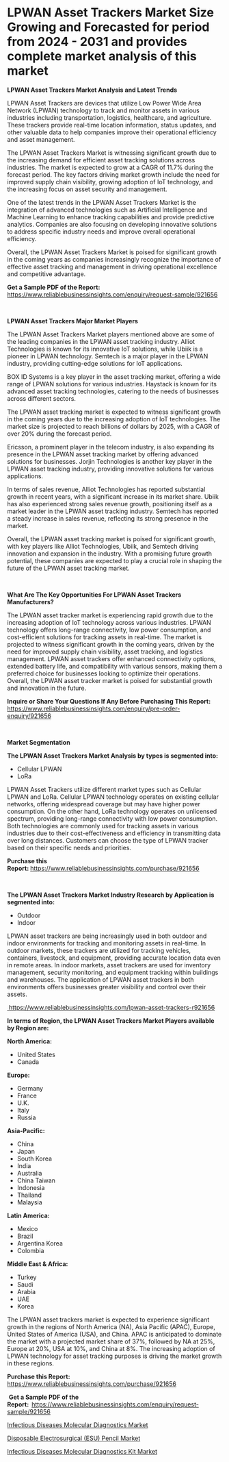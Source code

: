 <p><h1>LPWAN Asset Trackers Market Size Growing and Forecasted for period from 2024 - 2031 and provides complete market analysis of this market</h1></p><p><strong>LPWAN Asset Trackers Market Analysis and Latest Trends</strong></p>
<p><p>LPWAN Asset Trackers are devices that utilize Low Power Wide Area Network (LPWAN) technology to track and monitor assets in various industries including transportation, logistics, healthcare, and agriculture. These trackers provide real-time location information, status updates, and other valuable data to help companies improve their operational efficiency and asset management.</p><p>The LPWAN Asset Trackers Market is witnessing significant growth due to the increasing demand for efficient asset tracking solutions across industries. The market is expected to grow at a CAGR of 11.7% during the forecast period. The key factors driving market growth include the need for improved supply chain visibility, growing adoption of IoT technology, and the increasing focus on asset security and management.</p><p>One of the latest trends in the LPWAN Asset Trackers Market is the integration of advanced technologies such as Artificial Intelligence and Machine Learning to enhance tracking capabilities and provide predictive analytics. Companies are also focusing on developing innovative solutions to address specific industry needs and improve overall operational efficiency.</p><p>Overall, the LPWAN Asset Trackers Market is poised for significant growth in the coming years as companies increasingly recognize the importance of effective asset tracking and management in driving operational excellence and competitive advantage.</p></p>
<p><strong>Get a Sample PDF of the Report:&nbsp;</strong> <a href="https://www.reliablebusinessinsights.com/enquiry/request-sample/921656">https://www.reliablebusinessinsights.com/enquiry/request-sample/921656</a></p>
<p>&nbsp;</p>
<p><strong>LPWAN Asset Trackers Major Market Players</strong></p>
<p><p>The LPWAN Asset Trackers Market players mentioned above are some of the leading companies in the LPWAN asset tracking industry. Alliot Technologies is known for its innovative IoT solutions, while Ubiik is a pioneer in LPWAN technology. Semtech is a major player in the LPWAN industry, providing cutting-edge solutions for IoT applications. </p><p>BOX ID Systems is a key player in the asset tracking market, offering a wide range of LPWAN solutions for various industries. Haystack is known for its advanced asset tracking technologies, catering to the needs of businesses across different sectors. </p><p>The LPWAN asset tracking market is expected to witness significant growth in the coming years due to the increasing adoption of IoT technologies. The market size is projected to reach billions of dollars by 2025, with a CAGR of over 20% during the forecast period. </p><p>Ericsson, a prominent player in the telecom industry, is also expanding its presence in the LPWAN asset tracking market by offering advanced solutions for businesses. Jorjin Technologies is another key player in the LPWAN asset tracking industry, providing innovative solutions for various applications. </p><p>In terms of sales revenue, Alliot Technologies has reported substantial growth in recent years, with a significant increase in its market share. Ubiik has also experienced strong sales revenue growth, positioning itself as a market leader in the LPWAN asset tracking industry. Semtech has reported a steady increase in sales revenue, reflecting its strong presence in the market. </p><p>Overall, the LPWAN asset tracking market is poised for significant growth, with key players like Alliot Technologies, Ubiik, and Semtech driving innovation and expansion in the industry. With a promising future growth potential, these companies are expected to play a crucial role in shaping the future of the LPWAN asset tracking market.</p></p>
<p>&nbsp;</p>
<p><strong>What Are The Key Opportunities For LPWAN Asset Trackers Manufacturers?</strong></p>
<p><p>The LPWAN asset tracker market is experiencing rapid growth due to the increasing adoption of IoT technology across various industries. LPWAN technology offers long-range connectivity, low power consumption, and cost-efficient solutions for tracking assets in real-time. The market is projected to witness significant growth in the coming years, driven by the need for improved supply chain visibility, asset tracking, and logistics management. LPWAN asset trackers offer enhanced connectivity options, extended battery life, and compatibility with various sensors, making them a preferred choice for businesses looking to optimize their operations. Overall, the LPWAN asset tracker market is poised for substantial growth and innovation in the future.</p></p>
<p><strong>Inquire or Share Your Questions If Any Before Purchasing This Report:</strong> <a href="https://www.reliablebusinessinsights.com/enquiry/pre-order-enquiry/921656">https://www.reliablebusinessinsights.com/enquiry/pre-order-enquiry/921656</a></p>
<p>&nbsp;</p>
<p><strong>Market Segmentation</strong></p>
<p><strong>The LPWAN Asset Trackers Market Analysis by types is segmented into:</strong></p>
<p><ul><li>Cellular LPWAN</li><li>LoRa</li></ul></p>
<p><p>LPWAN Asset Trackers utilize different market types such as Cellular LPWAN and LoRa. Cellular LPWAN technology operates on existing cellular networks, offering widespread coverage but may have higher power consumption. On the other hand, LoRa technology operates on unlicensed spectrum, providing long-range connectivity with low power consumption. Both technologies are commonly used for tracking assets in various industries due to their cost-effectiveness and efficiency in transmitting data over long distances. Customers can choose the type of LPWAN tracker based on their specific needs and priorities.</p></p>
<p><strong>Purchase this Report:&nbsp;</strong><a href="https://www.reliablebusinessinsights.com/purchase/921656">https://www.reliablebusinessinsights.com/purchase/921656</a></p>
<p>&nbsp;</p>
<p><strong>The LPWAN Asset Trackers Market Industry Research by Application is segmented into:</strong></p>
<p><ul><li>Outdoor</li><li>Indoor</li></ul></p>
<p><p>LPWAN asset trackers are being increasingly used in both outdoor and indoor environments for tracking and monitoring assets in real-time. In outdoor markets, these trackers are utilized for tracking vehicles, containers, livestock, and equipment, providing accurate location data even in remote areas. In indoor markets, asset trackers are used for inventory management, security monitoring, and equipment tracking within buildings and warehouses. The application of LPWAN asset trackers in both environments offers businesses greater visibility and control over their assets.</p></p>
<p><a href="https://www.reliablebusinessinsights.com/lpwan-asset-trackers-r921656">&nbsp;https://www.reliablebusinessinsights.com/lpwan-asset-trackers-r921656</a></p>
<p><strong>In terms of Region, the LPWAN Asset Trackers Market Players available by Region are:</strong></p>
<p>
    <p> <strong> North America: </strong>
        <ul>
            <li>United States</li>
            <li>Canada</li>
        </ul>
        </p> 
    <p> <strong> Europe: </strong>
        <ul>
            <li>Germany</li>
            <li>France</li>
            <li>U.K.</li>
            <li>Italy</li>
            <li>Russia</li>
        </ul>
        </p> 
    <p> <strong> Asia-Pacific: </strong>
        <ul>
            <li>China</li>
            <li>Japan</li>
            <li>South Korea</li>
            <li>India</li>
            <li>Australia</li>
            <li>China Taiwan</li>
            <li>Indonesia</li>
            <li>Thailand</li>
            <li>Malaysia</li>
        </ul>
        </p> 
    <p> <strong> Latin America: </strong>
        <ul>
            <li>Mexico</li>
            <li>Brazil</li>
            <li>Argentina Korea</li>
            <li>Colombia</li>
        </ul>
        </p> 
    <p> <strong> Middle East & Africa: </strong>
        <ul>
            <li>Turkey</li>
            <li>Saudi</li>
            <li>Arabia</li>
            <li>UAE</li>
            <li>Korea</li>
        </ul>
    </p>
    </p>
<p><p>The LPWAN asset trackers market is expected to experience significant growth in the regions of North America (NA), Asia Pacific (APAC), Europe, United States of America (USA), and China. APAC is anticipated to dominate the market with a projected market share of 37%, followed by NA at 25%, Europe at 20%, USA at 10%, and China at 8%. The increasing adoption of LPWAN technology for asset tracking purposes is driving the market growth in these regions.</p></p>
<p><strong>Purchase this Report: </strong><a href="https://www.reliablebusinessinsights.com/purchase/921656">https://www.reliablebusinessinsights.com/purchase/921656</a></p>
<p>&nbsp;<strong>Get a Sample PDF of the Report:&nbsp;&nbsp;</strong><a href="https://www.reliablebusinessinsights.com/enquiry/request-sample/921656">https://www.reliablebusinessinsights.com/enquiry/request-sample/921656</a></p>
<p><strong></strong></p>
<p><p><a href="https://github.com/jodemen/Market-Research-Report-List-3/blob/main/infectious-diseases-molecular-diagnostics-market.md">Infectious Diseases Molecular Diagnostics Market</a></p><p><a href="https://github.com/marloy8/Market-Research-Report-List-5/blob/main/disposable-electrosurgical-esu-pencil-market.md">Disposable Electrosurgical (ESU) Pencil Market</a></p><p><a href="https://github.com/RyleeBauch2023/Market-Research-Report-List-2/blob/main/infectious-diseases-molecular-diagnostics-kit-market.md">Infectious Diseases Molecular Diagnostics Kit Market</a></p></p>